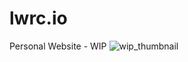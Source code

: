 # lwrc.io
Personal Website - WIP
![wip_thumbnail](https://github.com/lawrencedrums/lwrc.io/frontend/src/components/media/thumbnail.png)